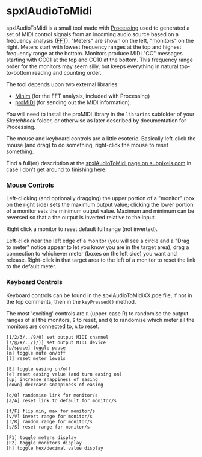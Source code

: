# spxlAudioToMidispxlAudioToMidi is a small tool made with [Processing][] used to generated a set of MIDI control signals from an incoming audio sourcebased on a frequency analysis ([FFT][]). "Meters" are shown on the left, "monitors" on the right. Meters start with lowest frequency rangesat the top and highest frequency range at the bottom. Monitors produce MIDI "CC" messages starting with CC01 at the top and CC10 at the bottom.This frequency range order for the monitors may seem silly, but keeps everything in natural top-to-bottom reading and counting order.The tool depends upon two external libraries:* [Minim][] (for the FFT analysis, included with Processing)* [proMIDI][] (for sending out the MIDI information).You will need to install the proMIDI library in the `libraries` subfolder of your *Sketchbook* folder, or otherwiseas later described by documentation for Processing.The mouse and keyboard controls are a little esoteric. Basically left-click the mouse (and drag) to do something,right-click the mouse to reset something.Find a full(er) description at the [spxlAudioToMidi page on subpixels.com](http://subpixels.com/processing/spxlAudioToMidi/)in case I don't get around to finishing here.### Mouse ControlsLeft-clicking (and optionally dragging) the upper portion of a "monitor" (box on the right side) sets the maximumoutput value; clicking the lower portion of a monitor sets the minimum output value. Maximum and minimum can bereversed so that a the output is inverted relative to the input.Right click a monitor to reset default full range (not inverted).Left-click near the left edge of a monitor (you will see a circle and a "Drag to meter" notice appear to let youknow you are in the target area), drag a connection to whichever meter (boxes on the left side) you wantand release. Right-click in that target area to the left of a monitor to reset the link to the default meter.### Keyboard ControlsKeyboard controls can be found in the spxlAudioToMidiXX.pde file, if not in the top comments, then in the `keyPressed()` method.The most 'exciting' controls are `R` (upper-case R) to randomise the output ranges of all the monitors, `S` to reset,and `Q` to randomise which meter all the monitors are connected to, `A` to reset.	[1/2/3/../9/0] set output MIDI channel	[!/@/#/../(/)] set output MIDI device	[p/space] toggle pause	[m] toggle mute on/off	[l] reset meter levels	[E] toggle easing on/off	[e] reset easing value (and turn easing on)	[up] increase snappiness of easing	[down] decrease snappiness of easing	[q/Q] randomise link for monitor/s	[a/A] reset link to default for monitor/s	[f/F] flip min, max for monitor/s	[v/V] invert range for monitor/s	[r/R] random range for monitor/s	[s/S] reset range for monitor/s	[F1] toggle meters display	[F2] toggle monitors display	[h] toggle hex/decimal value display[FFT]: http://en.wikipedia.org/wiki/FFT					"Fast Fourier Transform"[Processing]: http://www.processing.org					"Processing language and development environemnt"[Minim]: http://code.compartmental.net/tools/minim/		"Minim audio library for Processing"[proMidi]: http://creativecomputing.cc/p5libs/promidi/	"proMIDI library for Processing by Christian Riekoff"